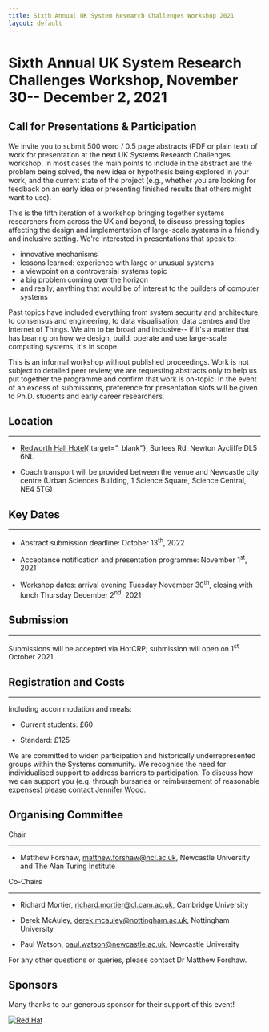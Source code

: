```yaml
---
title: Sixth Annual UK System Research Challenges Workshop 2021
layout: default
---
```


# Sixth Annual UK System Research Challenges Workshop, November 30-- December 2, 2021

## Call for Presentations & Participation

We invite you to submit 500 word / 0.5 page abstracts (PDF or plain text) of work for presentation at the next UK Systems Research Challenges workshop. In most cases the main points to include in the abstract are the problem being solved, the new idea or hypothesis being explored in your work, and the current state of the project (e.g., whether you are looking for feedback on an early idea or presenting finished results that others might want to use).

 

This is the fifth iteration of a workshop bringing together systems researchers from across the UK and beyond, to discuss pressing topics affecting the design and implementation of large-scale systems in a friendly and inclusive setting. We're interested in presentations that speak to:

- innovative mechanisms
- lessons learned: experience with large or unusual systems
- a viewpoint on a controversial systems topic
- a big problem coming over the horizon
- and really, anything that would be of interest to the builders of computer systems

 

Past topics have included everything from system security and architecture, to consensus and engineering, to data visualisation, data centres and the Internet of Things. We aim to be broad and inclusive-- if it's a matter that has bearing on how we design, build, operate and use large-scale computing systems, it's in scope.

 

This is an informal workshop without published proceedings. Work is not subject to detailed peer review; we are requesting abstracts only to help us put together the programme and confirm that work is on-topic. In the event of an excess of submissions, preference for presentation slots will be given to Ph.D. students and early career researchers.

 

## Location

--------

- [Redworth Hall Hotel](https://www.redworthhalldurham.co.uk/){:target="_blank"}, Surtees Rd, Newton Aycliffe DL5 6NL

- Coach transport will be provided between the venue and Newcastle city centre (Urban Sciences Building, 1 Science Square, Science Central, NE4 5TG)

 

## Key Dates

---------

- Abstract submission deadline: October 13<sup>th</sup>, 2022

- Acceptance notification and presentation programme: November 1<sup>st</sup>, 2021

- Workshop dates: arrival evening Tuesday November 30<sup>th</sup>, closing with lunch Thursday December 2<sup>nd</sup>, 2021

 

## Submission

---------

Submissions will be accepted via HotCRP; submission will open on 1<sup>st</sup> October 2021.

<!--Submissions via this [link.](https://hotcrp.uksystems.org/)-->


## Registration and Costs

-----

Including accommodation and meals:

- Current students: £60

- Standard: £125

We are committed to widen participation and historically underrepresented groups within the Systems community. We recognise the need for individualised support to address barriers to participation. To discuss how we can support you (e.g. through bursaries or reimbursement of reasonable expenses) please contact [Jennifer Wood](mailto:jennifer.wood@ncl.ac.uk).

 
## Organising Committee

Chair

---------

- Matthew Forshaw, matthew.forshaw@ncl.ac.uk,  Newcastle University and The Alan Turing Institute

 

Co-Chairs

---------

- Richard Mortier, richard.mortier@cl.cam.ac.uk, Cambridge University

- Derek McAuley, derek.mcauley@nottingham.ac.uk, Nottingham University

- Paul Watson, paul.watson@newcastle.ac.uk, Newcastle University



For any other questions or queries, please contact Dr Matthew Forshaw.

## Sponsors
Many thanks to our generous sponsor for their support of this event!


[![Red Hat](/images/redhat-new.jpg)][redhat]

[redhat]: https://www.redhat.com/en


